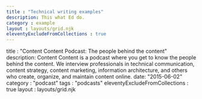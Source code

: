 ```yaml
---
title : "Technical writing examples"
description: This what Ed do.
category : example
layout : layouts/grid.njk
eleventyExcludeFromCollections : true
---
```


title : "Content Content Podcast: The people behind the content"
description: Content Content is a podcast where you get to know the people behind the content. We interview professionals in technical communication, content strategy, content marketing, information architecture, and others who create, organize, and maintain content online.
date: "2015-06-02"
category : "podcast"
tags : "podcasts"
eleventyExcludeFromCollections : true
layout : layouts/grid.njk
